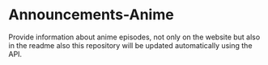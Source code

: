 # Announcements-Anime
Provide information about anime episodes, not only on the website but also in the readme also this repository will be updated automatically using the API.
